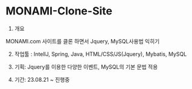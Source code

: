 ﻿# MONAMI-Clone-Site

1. 개요

  MONAMI.com 사이트를 클론 하면서 Jquery, MySQL사용법 익히기

2. 작업툴 : IntellJ, Spring, Java, HTML/CSS/JS(Jquery), Mybatis, MySQL

3. 기획: Jquery를 이용한 다양한 이벤트, MySQL의 기본 문법 적용

4. 기간: 23.08.21 ~ 진행중
